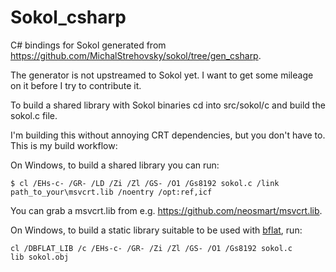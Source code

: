# Sokol_csharp

C# bindings for Sokol generated from https://github.com/MichalStrehovsky/sokol/tree/gen_csharp.

The generator is not upstreamed to Sokol yet. I want to get some mileage on it before I try to contribute it.

To build a shared library with Sokol binaries cd into src/sokol/c and build the sokol.c file.

I'm building this without annoying CRT dependencies, but you don't have to. This is my build workflow:

On Windows, to build a shared library you can run:

```console
$ cl /EHs-c- /GR- /LD /Zi /Zl /GS- /O1 /Gs8192 sokol.c /link path_to_your\msvcrt.lib /noentry /opt:ref,icf
```

You can grab a msvcrt.lib from e.g. https://github.com/neosmart/msvcrt.lib.

On Windows, to build a static library suitable to be used with [bflat](https://github.com/MichalStrehovsky/bflat), run:

```console
cl /DBFLAT_LIB /c /EHs-c- /GR- /Zi /Zl /GS- /O1 /Gs8192 sokol.c
lib sokol.obj
```
